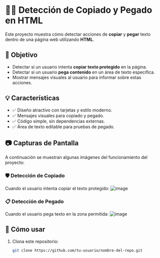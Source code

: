 # 🕵️‍♂️ Detección de Copiado y Pegado en HTML

Este proyecto muestra cómo detectar acciones de **copiar** y **pegar** texto dentro de una página web utilizando **HTML**.

## 🎯 Objetivo

- Detectar si un usuario intenta **copiar texto protegido** en la página.
- Detectar si un usuario **pega contenido** en un área de texto específica.
- Mostrar mensajes visuales al usuario para informar sobre estas acciones.

## 💡 Características

- ✅ Diseño atractivo con tarjetas y estilo moderno.
- ✅ Mensajes visuales para copiado y pegado.
- ✅ Código simple, sin dependencias externas.
- ✅ Área de texto editable para pruebas de pegado.

## 📷 Capturas de Pantalla

A continuación se muestran algunas imágenes del funcionamiento del proyecto:

### 🛡️ Detección de Copiado

Cuando el usuario intenta copiar el texto protegido:
![image](https://github.com/user-attachments/assets/110173e4-ab42-41d2-b4a2-23562753039c)


### 📋 Detección de Pegado

Cuando el usuario pega texto en la zona permitida:
![image](https://github.com/user-attachments/assets/98b91336-83f1-41fe-8d60-59f2a01a5a92)


## 🧪 Cómo usar

1. Clona este repositorio:

   ```bash
   git clone https://github.com/tu-usuario/nombre-del-repo.git
